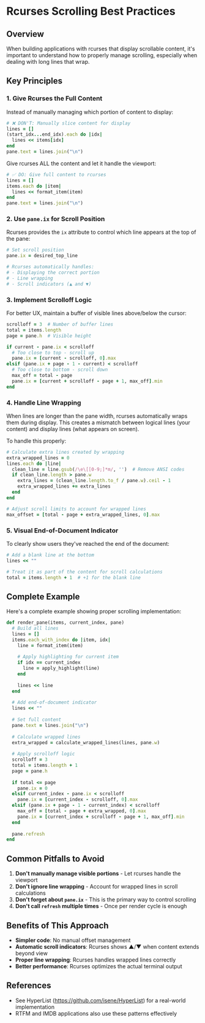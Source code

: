# Rcurses Scrolling Best Practices

## Overview

When building applications with rcurses that display scrollable content, it's important to understand how to properly manage scrolling, especially when dealing with long lines that wrap.

## Key Principles

### 1. Give Rcurses the Full Content

Instead of manually managing which portion of content to display:

```ruby
# ❌ DON'T: Manually slice content for display
lines = []
(start_idx...end_idx).each do |idx|
  lines << items[idx]
end
pane.text = lines.join("\n")
```

Give rcurses ALL the content and let it handle the viewport:

```ruby
# ✅ DO: Give full content to rcurses
lines = []
items.each do |item|
  lines << format_item(item)
end
pane.text = lines.join("\n")
```

### 2. Use `pane.ix` for Scroll Position

Rcurses provides the `ix` attribute to control which line appears at the top of the pane:

```ruby
# Set scroll position
pane.ix = desired_top_line

# Rcurses automatically handles:
# - Displaying the correct portion
# - Line wrapping
# - Scroll indicators (▲ and ▼)
```

### 3. Implement Scrolloff Logic

For better UX, maintain a buffer of visible lines above/below the cursor:

```ruby
scrolloff = 3  # Number of buffer lines
total = items.length
page = pane.h  # Visible height

if current - pane.ix < scrolloff
  # Too close to top - scroll up
  pane.ix = [current - scrolloff, 0].max
elsif (pane.ix + page - 1 - current) < scrolloff
  # Too close to bottom - scroll down
  max_off = total - page
  pane.ix = [current + scrolloff - page + 1, max_off].min
end
```

### 4. Handle Line Wrapping

When lines are longer than the pane width, rcurses automatically wraps them during display. This creates a mismatch between logical lines (your content) and display lines (what appears on screen).

To handle this properly:

```ruby
# Calculate extra lines created by wrapping
extra_wrapped_lines = 0
lines.each do |line|
  clean_line = line.gsub(/\e\[[0-9;]*m/, '')  # Remove ANSI codes
  if clean_line.length > pane.w
    extra_lines = (clean_line.length.to_f / pane.w).ceil - 1
    extra_wrapped_lines += extra_lines
  end
end

# Adjust scroll limits to account for wrapped lines
max_offset = [total - page + extra_wrapped_lines, 0].max
```

### 5. Visual End-of-Document Indicator

To clearly show users they've reached the end of the document:

```ruby
# Add a blank line at the bottom
lines << ""

# Treat it as part of the content for scroll calculations
total = items.length + 1  # +1 for the blank line
```

## Complete Example

Here's a complete example showing proper scrolling implementation:

```ruby
def render_pane(items, current_index, pane)
  # Build all lines
  lines = []
  items.each_with_index do |item, idx|
    line = format_item(item)
    
    # Apply highlighting for current item
    if idx == current_index
      line = apply_highlight(line)
    end
    
    lines << line
  end
  
  # Add end-of-document indicator
  lines << ""
  
  # Set full content
  pane.text = lines.join("\n")
  
  # Calculate wrapped lines
  extra_wrapped = calculate_wrapped_lines(lines, pane.w)
  
  # Apply scrolloff logic
  scrolloff = 3
  total = items.length + 1
  page = pane.h
  
  if total <= page
    pane.ix = 0
  elsif current_index - pane.ix < scrolloff
    pane.ix = [current_index - scrolloff, 0].max
  elsif (pane.ix + page - 1 - current_index) < scrolloff
    max_off = [total - page + extra_wrapped, 0].max
    pane.ix = [current_index + scrolloff - page + 1, max_off].min
  end
  
  pane.refresh
end
```

## Common Pitfalls to Avoid

1. **Don't manually manage visible portions** - Let rcurses handle the viewport
2. **Don't ignore line wrapping** - Account for wrapped lines in scroll calculations
3. **Don't forget about `pane.ix`** - This is the primary way to control scrolling
4. **Don't call `refresh` multiple times** - Once per render cycle is enough

## Benefits of This Approach

- **Simpler code**: No manual offset management
- **Automatic scroll indicators**: Rcurses shows ▲/▼ when content extends beyond view
- **Proper line wrapping**: Rcurses handles wrapped lines correctly
- **Better performance**: Rcurses optimizes the actual terminal output

## References

- See HyperList (https://github.com/isene/HyperList) for a real-world implementation
- RTFM and IMDB applications also use these patterns effectively